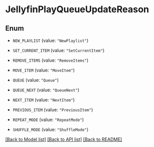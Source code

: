 # JellyfinPlayQueueUpdateReason

## Enum


* `NEW_PLAYLIST` (value: `"NewPlaylist"`)

* `SET_CURRENT_ITEM` (value: `"SetCurrentItem"`)

* `REMOVE_ITEMS` (value: `"RemoveItems"`)

* `MOVE_ITEM` (value: `"MoveItem"`)

* `QUEUE` (value: `"Queue"`)

* `QUEUE_NEXT` (value: `"QueueNext"`)

* `NEXT_ITEM` (value: `"NextItem"`)

* `PREVIOUS_ITEM` (value: `"PreviousItem"`)

* `REPEAT_MODE` (value: `"RepeatMode"`)

* `SHUFFLE_MODE` (value: `"ShuffleMode"`)


[[Back to Model list]](../README.md#documentation-for-models) [[Back to API list]](../README.md#documentation-for-api-endpoints) [[Back to README]](../README.md)



